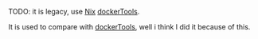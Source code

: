 
TODO: it is legacy, use [Nix](TODO) [dockerTools](TODO).

It is used to compare with [dockerTools](TODO), well i think I did it because of this.